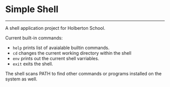 # Simple Shell
---
A shell application project for Holberton School.   


Current built-in commands:
- `help` prints list of avaialable builtin commands. 
- `cd` changes the current working directory within the shell
- `env` prints out the current shell varriables.
- `exit` exits the shell.

The shell scans PATH to find other commands or programs installed on the system as well.
